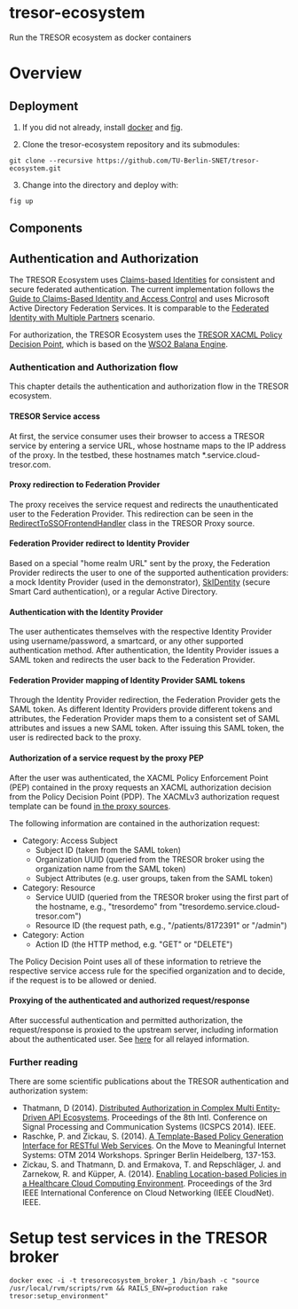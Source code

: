 # tresor-ecosystem
Run the TRESOR ecosystem as docker containers

# Overview

## Deployment

1. If you did not already, install [docker](https://docs.docker.com/installation/#installation) and [fig](http://www.fig.sh/install.html).

2. Clone the tresor-ecosystem repository and its submodules:
```
git clone --recursive https://github.com/TU-Berlin-SNET/tresor-ecosystem.git
```
3. Change into the directory and deploy with:
```
fig up
```

## Components

## Authentication and Authorization

The TRESOR Ecosystem uses [Claims-based Identities](http://en.wikipedia.org/wiki/Claims-based_identity) for consistent and secure federated authentication. The current implementation follows the [Guide to Claims-Based Identity and Access Control](https://msdn.microsoft.com/en-us/library/ff423674.aspx) and uses Microsoft Active Directory Federation Services. It is comparable to the [Federated Identity with Multiple Partners](https://msdn.microsoft.com/en-us/library/hh446524.aspx) scenario.

For authorization, the TRESOR Ecosystem uses the [TRESOR XACML Policy Decision Point](https://github.com/TU-Berlin-SNET/tresor-pdp), which is based on the [WSO2 Balana Engine](https://github.com/wso2/balana).

### Authentication and Authorization flow

This chapter details the authentication and authorization flow in the TRESOR ecosystem.

#### TRESOR Service access

At first, the service consumer uses their browser to access a TRESOR service by entering a service URL, whose hostname maps to the IP address of the proxy. In the testbed, these hostnames match *.service.cloud-tresor.com.

#### Proxy redirection to Federation Provider

The proxy receives the service request and redirects the unauthenticated user to the Federation Provider. This redirection can be seen in the [RedirectToSSOFrontendHandler](https://github.com/TU-Berlin-SNET/tresor-proxy/blob/master/lib/tresor/frontend/claim_sso/redirect_to_sso_frontend_handler.rb) class in the TRESOR Proxy source.

#### Federation Provider redirect to Identity Provider

Based on a special "home realm URL" sent by the proxy, the Federation Provider redirects the user to one of the supported authentication providers: a mock Identity Provider (used in the demonstrator), [SkIDentity](https://www.skidentity.com/en/home) (secure Smart Card authentication), or a regular Active Directory.

#### Authentication with the Identity Provider

The user authenticates themselves with the respective Identity Provider using username/password, a smartcard, or any other supported authentication method. After authentication, the Identity Provider issues a SAML token and redirects the user back to the Federation Provider.

#### Federation Provider mapping of Identity Provider SAML tokens

Through the Identity Provider redirection, the Federation Provider gets the SAML token. As different Identity Providers provide different tokens and attributes, the Federation Provider maps them to a consistent set of SAML attributes and issues a new SAML token. After issuing this SAML token, the user is redirected back to the proxy.

#### Authorization of a service request by the proxy PEP

After the user was authenticated, the XACML Policy Enforcement Point (PEP) contained in the proxy requests an XACML authorization decision from the Policy Decision Point (PDP). The XACMLv3 authorization request template can be found [in the proxy sources](https://github.com/TU-Berlin-SNET/tresor-proxy/blob/master/lib/tresor/frontend/xacml/xacml_request.erb).

The following information are contained in the authorization request:
* Category: Access Subject
  * Subject ID (taken from the SAML token)
  * Organization UUID (queried from the TRESOR broker using the organization name from the SAML token)
  * Subject Attributes (e.g. user groups, taken from the SAML token)
* Category: Resource
  * Service UUID (queried from the TRESOR broker using the first part of the hostname, e.g., "tresordemo" from "tresordemo.service.cloud-tresor.com")
  * Resource ID (the request path, e.g., "/patients/8172391" or "/admin")
* Category: Action
  * Action ID (the HTTP method, e.g. "GET" or "DELETE")

The Policy Decision Point uses all of these information to retrieve the respective service access rule for the specified organization and to decide, if the request is to be allowed or denied.

#### Proxying of the authenticated and authorized request/response

After successful authentication and permitted authorization, the request/response is proxied to the upstream server, including information about the authenticated user. See [here](https://github.com/TU-Berlin-SNET/tresor-proxy#request-headers) for all relayed information.

### Further reading

There are some scientific publications about the TRESOR authentication and authorization system:

* Thatmann, D (2014). [Distributed Authorization in Complex Multi Entity-Driven API Ecosystems](http://ieeexplore.ieee.org/xpl/login.jsp?tp=&arnumber=7021072&url=http%3A%2F%2Fieeexplore.ieee.org%2Fxpls%2Fabs_all.jsp%3Farnumber%3D7021072). Proceedings of the 8th Intl. Conference on Signal Processing and Communication Systems (ICSPCS 2014). IEEE.
* Raschke, P. and Zickau, S. (2014). [A Template-Based Policy Generation Interface for RESTful Web Services](http://link.springer.com/chapter/10.1007%2F978-3-662-45550-0_17). On the Move to Meaningful Internet Systems: OTM 2014 Workshops. Springer Berlin Heidelberg, 137-153.
* Zickau, S. and Thatmann, D. and Ermakova, T. and Repschläger, J. and Zarnekow, R. and Küpper, A. (2014). [Enabling Location-based Policies in a Healthcare Cloud Computing Environment](http://ieeexplore.ieee.org/xpl/articleDetails.jsp?arnumber=6969017&punumber%3D6961333%26sortType%3Dasc_p_Sequence%26filter%3DAND%28p_IS_Number%3A6968953%29%26pageNumber%3D3). Proceedings of the 3rd IEEE International Conference on Cloud Networking (IEEE CloudNet). IEEE.

# Setup test services in the TRESOR broker
`docker exec -i -t tresorecosystem_broker_1 /bin/bash -c "source /usr/local/rvm/scripts/rvm && RAILS_ENV=production rake tresor:setup_environment"`

